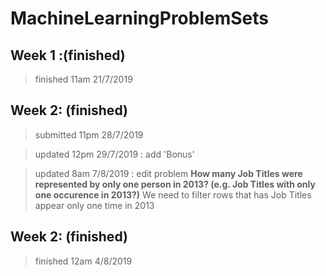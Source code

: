 # MachineLearningProblemSets

## Week 1 :(finished)
> finished 11am 21/7/2019
## Week 2: (finished)
> submitted 11pm 28/7/2019

> updated 12pm 29/7/2019 : add 'Bonus'

> updated 8am 7/8/2019 : edit problem **How many Job Titles were represented by only one person in 2013? (e.g. Job Titles with only one occurence in 2013?)**
  We need to filter rows that has Job Titles appear only one time in 2013
  
## Week 2: (finished)
>finished 12am 4/8/2019
